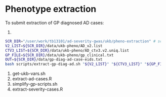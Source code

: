 # Phenotype extraction

To submit extraction of GP diagnosed AD cases:

1. 

``` bash
SCR_DIR="/user/work/tb13101/ad-severity-gwas/ukb/pheno-extraction" # scratch directory - i.e. /user/work/...
V2_LIST=${SCR_DIR}/data/ukb-pheno/AD_v2.list
CTV3_LIST=${SCR_DIR}/data/ukb-pheno/AD_ctv3.v2.uniq.list
GP_FILE=${SCR_DIR}/data/ukb-pheno/gp_clinical.txt
OUT=${SCR_DIR}/data/gp-diag-ad-case-eids.txt
bash scripts/extract-gp-diag-ad.sh "${V2_LIST}" "${CTV3_LIST}" "${GP_FILE}" "${OUT}"
```

1. get-ukb-vars.sh
2. extract-ad-cases.R
3. simplify-gp-scripts.sh
4. extract-severity-cases.R